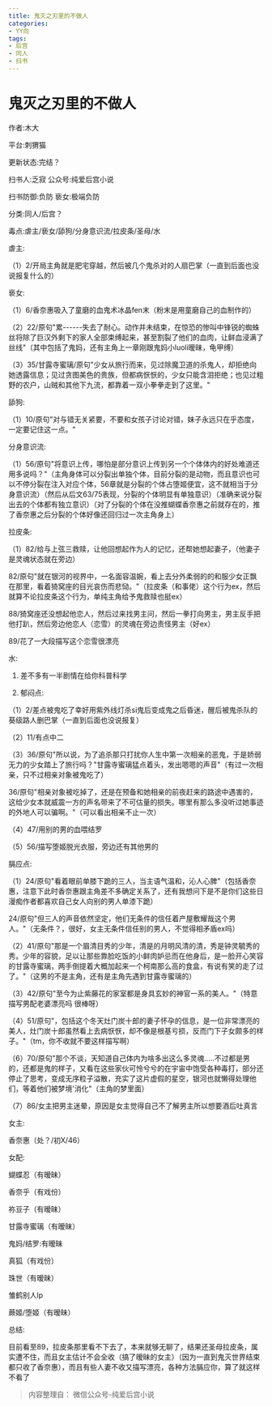 ```yaml
---
title: 鬼灭之刃里的不做人
categories:
- YY向
tags:
- 后宫
- 同人
- 扫书
---
```

# 鬼灭之刃里的不做人
作者:木大

平台:刺猬猫

更新状态:完结？

扫书人:乏寂 公众号:纯爱后宫小说

扫书防御:负防 亵女:极端负防

分类:同人/后宫？

毒点:虐主/亵女/舔狗/分身意识流/拉皮条/圣母/水

虐主:

（1）2/开局主角就是肥宅穿越，然后被几个鬼杀对的人扇巴掌（一直到后面也没说报复什么的）

亵女:

（1）6/香奈惠吸入了童磨的血鬼术冰晶fen末（粉末是用童磨自己的血制作的）

（2）22/原句"累------失去了耐心。动作并未结束，在惊恐的惨叫中锋锐的蜘蛛丝将除了巨汉外剩下的家人全部束缚起来，甚至割裂了他们的血肉，让鲜血浸满了丝线"（其中包括了鬼妈，还有主角上一章刚跟鬼妈小luoli暧昧，龟甲缚）

（3）35/甘露寺蜜璃/原句"少女从旅行而来，见过除魔卫道的杀鬼人，却拒绝向她透露信息；见过贪图美色的贵族，但都病恹恹的，少女只能含泪拒绝；也见过粗野的农户，山贼和其他下九流，都靠着一双小拳拳走到了这里。"

舔狗:

（1）10/原句"对与错无关紧要，不要和女孩子讨论对错，妹子永远只在乎态度，一定要记住这一点。"

分身意识流:

（1）56/原句"将意识上传，哪怕是部分意识上传到另一个个体体内的好处难道还用多说吗？"（主角身体可以分裂出单独个体，目前分裂的是动物，而且意识也可以不停分裂在注入对应个体，56章就是分裂的个体占堕姬便宜，这不就相当于分身意识流）（然后从后文63/75表现，分裂的个体明显有单独意识）（准确来说分裂出去的个体都有独立意识）（对了分裂的个体在没推蝴蝶香奈惠之前就存在的，推了香奈惠之后分裂的个体好像还回归过一次主角身上）

拉皮条:

（1）82/给与上弦三救赎，让他回想起作为人的记忆，还帮她想起妻子，（他妻子是灵魂状态就在旁边）

82/原句"就在银河的视界中，一名面容温婉，看上去分外柔弱的的和服少女正飘在那里，看着猗窝座的目光哀伤而悲恸。"（拉皮条（和事佬）这个行为ex，然后就算不论拉皮条这个行为，单纯主角给予鬼救赎也挺ex）

88/猗窝座还没想起他恋人，然后过来找男主问，然后一拳打向男主，男主反手把他打趴，然后旁边他恋人（恋雪）的灵魂在旁边责怪男主（好ex）

89/花了一大段描写这个恋雪很漂亮

水:

1.  差不多有一半剧情在给你科普科学

2.  郁闷点:

（1）2/差点被鬼吃了幸好用紫外线灯杀si鬼后变成鬼之后昏迷，醒后被鬼杀队的葵级路人删巴掌（一直到后面也没说报复）

（2）11/有点中二

（3）36/原句"所以说，为了追杀那只打扰你人生中第一次相亲的恶鬼，于是娇弱无力的少女踏上了旅行吗？"甘露寺蜜璃猛点着头，发出嗯嗯的声音"（有过一次相亲，只不过相亲对象被鬼吃了）

36/原句"相亲对象被吃掉了，还是在预备和她相亲的前夜赶来的路途中遇害的，这给少女本就威震一方的声名带来了不可估量的损失。哪里有那么多没听过她事迹的外地人可以骗啊。"（可以看出相亲不止一次）

（4）47/用别的男的血喂结罗

（5）56/描写堕姬脱光衣服，旁边还有其他男的

膈应点:

（1）24/原句"看着眼前单膝下跪的三人，当主语气温和，沁人心脾"（包括香奈惠，注意下此时香奈惠跟主角差不多确定关系了，还有我想问下是不是你们这些日漫痴作者都喜欢自己女人向别的男人单漆下跪）

24/原句"但三人的声音依然坚定，他们无条件的信任着产屋敷耀哉这个男人。"（无条件？，很好，女主无条件信任别的男人，不觉得相矛盾ex吗）

（2）41/原句"那是一个眉清目秀的少年，清是的月明风清的清，秀是钟灵毓秀的秀。少年的容貌，足以让那些靠脸吃饭的小鲜肉妒忌而在他身后，是一脸开心笑容的甘露寺蜜璃，两手倒提着大概加起来一个柯南那么高的食盒，有说有笑的走了过了。"（这男的不是主角，还有是主角先遇到甘露寺蜜璃的）

（3）42/原句"至今为止紫藤花的家室都是身具玄妙的神官一系的美人。"（特意描写男配老婆漂亮吗
很棒呀）

（4）51/原句"，包括这个冬天灶门炭十郎的妻子怀孕的信息，是一位非常漂亮的美人，灶门炭十郎虽然看上去病恹恹，却不像是根基亏损，反而门下子女颇多的样子。"（tm，你不收就不要这样描写啊）

（6）70/原句"那个不谈，天知道自己体内为啥多出这么多灵魂.....不过都是男的，还都是鬼的样子，又看在这些家伙可怜兮兮的在宇宙中饱受各种毒打，部分还停止了思考，变成无序粒子溢散，充实了这片虚假的星空，银河也就懒得处理他们，等着他们被梦境'消化"（主角的梦里面）

（7）86/女主把男主迷晕，原因是女主觉得自己不了解男主所以想要酒后吐真言

女主:

香奈惠（处？/初X/46）

女配:

蝴蝶忍（有暧昧）

香奈乎（有戏份）

祢豆子（有暧昧）

甘露寺蜜璃（有暧昧）

鬼妈/结罗:有暧昧

真狐（有戏份）

珠世（有暧昧）

雏鹤别人lp

蕨姬/堕姬（有暧昧）

总结:

目前看至89，拉皮条那里看不下去了，本来就够无聊了，结果还圣母拉皮条，属实遭不住，而且女主估计不会全收（搞了暧昧的女主）（因为一直到鬼灭世界结束都只收了香奈惠），而且有些人妻不收又描写漂亮，各种方法膈应你，算了就这样不看了


> 内容整理自： 微信公众号-纯爱后宫小说